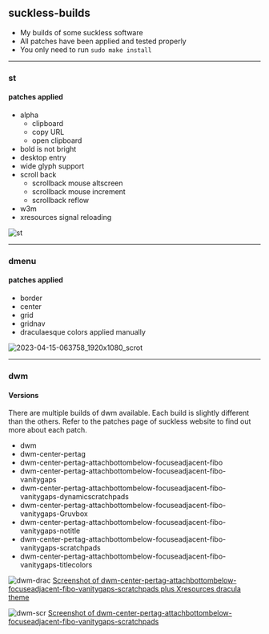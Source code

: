 ## suckless-builds

* My builds of some suckless software <br>
* All patches have been applied and tested properly <br>
* You only need to run <code>sudo make install</code> <br>
<hr>

### st
#### patches applied
- alpha
  - clipboard
  - copy URL
  - open clipboard
- bold is not bright
- desktop entry
- wide glyph support
- scroll back
  - scrollback mouse altscreen
  - scrollback mouse increment
  - scrollback reflow
- w3m
- xresources signal reloading

![st](https://user-images.githubusercontent.com/107309764/232180205-62ea7a9c-f8f8-49d2-986c-a304aa9993e8.png)

<hr>

### dmenu
#### patches applied
- border
- center
- grid
- gridnav
- draculaesque colors applied manually 

![2023-04-15-063758_1920x1080_scrot](https://user-images.githubusercontent.com/107309764/232180349-1017e9b2-7ae5-4918-8b22-2099d7955bc2.png)

<hr>

### dwm
#### Versions
There are multiple builds of dwm available. Each build is slightly different than the others. Refer to the patches page of suckless website to find out more about each patch. 

- dwm
- dwm-center-pertag
- dwm-center-pertag-attachbottombelow-focuseadjacent-fibo
- dwm-center-pertag-attachbottombelow-focuseadjacent-fibo-vanitygaps
- dwm-center-pertag-attachbottombelow-focuseadjacent-fibo-vanitygaps-dynamicscratchpads
- dwm-center-pertag-attachbottombelow-focuseadjacent-fibo-vanitygaps-Gruvbox
- dwm-center-pertag-attachbottombelow-focuseadjacent-fibo-vanitygaps-notitle
- dwm-center-pertag-attachbottombelow-focuseadjacent-fibo-vanitygaps-scratchpads
- dwm-center-pertag-attachbottombelow-focuseadjacent-fibo-vanitygaps-titlecolors

![dwm-drac](https://user-images.githubusercontent.com/107309764/232260007-5dd38918-d575-45a4-ba54-2c18c85db5d2.png)
[Screenshot of dwm-center-pertag-attachbottombelow-focuseadjacent-fibo-vanitygaps-scratchpads plus Xresources dracula theme]()

![dwm-scr](https://user-images.githubusercontent.com/107309764/232183377-bd25a59c-faf3-4e21-9c7d-650bceeec170.png)
[Screenshot of dwm-center-pertag-attachbottombelow-focuseadjacent-fibo-vanitygaps-scratchpads]()
